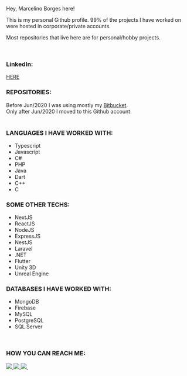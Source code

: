Hey, Marcelino Borges here!

This is my personal Github profile.
99% of the projects I have worked on were hosted in corporate/private accounts.

Most repositories that live here are for personal/hobby projects.

<br />

<!--
**marcelino-borges/marcelino-borges** is a ✨ _special_ ✨ repository because its `README.md` (this file) appears on your GitHub profile.

Here are some ideas to get you started:

- 🔭 I’m currently working on ...
- 🌱 I’m currently learning ...
- 👯 I’m looking to collaborate on ...
- 🤔 I’m looking for help with ...
- 💬 Ask me about ...
- 📫 How to reach me: ...
- 😄 Pronouns: ...
- ⚡ Fun fact: ...
-->

### LinkedIn:
[HERE](https://www.linkedin.com/in/marcelino-borges)
  
### REPOSITORIES:
Before Jun/2020 I was using mostly my <a href="www.bitbucket.org/marcelino_borges" target="_blank">Bitbucket</a>.
<br />
Only after Jun/2020 I moved to this Github account.
<br />
<br />  
  
### LANGUAGES I HAVE WORKED WITH:
<ul>
  <li>Typescript</li>
  <li>Javascript</li>
  <li>C#</li>
  <li>PHP</li>
  <li>Java</li>
  <li>Dart</li>
  <li>C++</li>
  <li>C</li>
</ul>  
  
### SOME OTHER TECHS:
<ul>
  <li>NextJS</li>
  <li>ReactJS</li>
  <li>NodeJS</li>
  <li>ExpressJS</li>
  <li>NestJS</li>
  <li>Laravel</li>
  <li>.NET</li>
  <li>Flutter</li>
  <li>Unity 3D</li>
  <li>Unreal Engine</li>
</ul>  
  
### DATABASES I HAVE WORKED WITH:
<ul>
  <li>MongoDB</li>
  <li>Firebase</li>
  <li>MySQL</li>
  <li>PostgreSQL</li>
  <li>SQL Server</li>
</ul>  
<br />
 
### HOW YOU CAN REACH ME:
<div>
  <a href="https://www.linkedin.com/in/marcelino-borges/" target="_blank">
    <img src="https://img.shields.io/badge/-LinkedIn-%230077B5?style=for-the-badge&logo=linkedin&logoColor=white" target="_blank">
  </a> 
  <a href="https://www.instagram.com/marcelino__borges/" target="_blank">
    <img src="https://img.shields.io/badge/-Instagram-%23E4405F?style=for-the-badge&logo=instagram&logoColor=white" target="_blank">
  </a>
  <a href = "mailto:botelho_gt@hotmail.com">
    <img src="https://img.shields.io/badge/-Outlook-%23333?style=for-the-badge&logo=outlook&logoColor=white">
  </a>&nbsp;&nbsp;&nbsp;&nbsp;&nbsp; 
</div>
